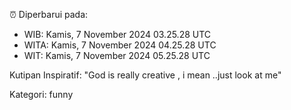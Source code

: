 ⏰ Diperbarui pada:
- WIB: Kamis, 7 November 2024 03.25.28 UTC
- WITA: Kamis, 7 November 2024 04.25.28 UTC
- WIT: Kamis, 7 November 2024 05.25.28 UTC

Kutipan Inspiratif:
"God is really creative , i mean ..just look at me"


Kategori: funny

